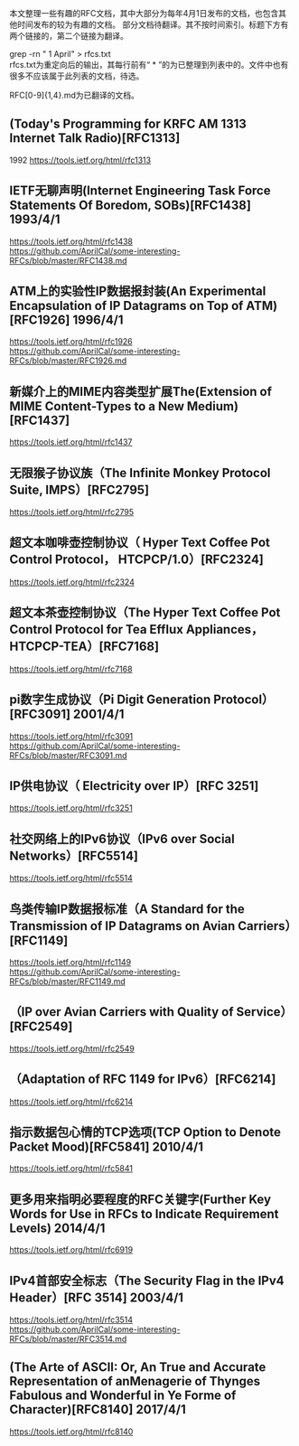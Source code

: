 本文整理一些有趣的RFC文档，其中大部分为每年4月1日发布的文档，也包含其他时间发布的较为有趣的文档。
部分文档待翻译。其不按时间索引。标题下方有两个链接的，第二个链接为翻译。

grep -rn " 1 April" > rfcs.txt<br>
rfcs.txt为重定向后的输出，其每行前有“ * ”的为已整理到列表中的。文件中也有很多不应该属于此列表的文档，待选。

RFC[0-9]{1,4}.md为已翻译的文档。


## (Today's Programming for KRFC AM 1313 Internet Talk Radio)[RFC1313]
1992 https://tools.ietf.org/html/rfc1313

## IETF无聊声明(Internet Engineering Task Force Statements Of Boredom, SOBs)[RFC1438] 1993/4/1
https://tools.ietf.org/html/rfc1438<br>
https://github.com/AprilCal/some-interesting-RFCs/blob/master/RFC1438.md

## ATM上的实验性IP数据报封装(An Experimental Encapsulation of IP Datagrams on Top of ATM)[RFC1926] 1996/4/1
https://tools.ietf.org/html/rfc1926<br>
https://github.com/AprilCal/some-interesting-RFCs/blob/master/RFC1926.md

## 新媒介上的MIME内容类型扩展The(Extension of MIME Content-Types to a New Medium)[RFC1437]
https://tools.ietf.org/html/rfc1437

## 无限猴子协议族（The Infinite Monkey Protocol Suite, IMPS）[RFC2795]
https://tools.ietf.org/html/rfc2795

## 超文本咖啡壶控制协议（ Hyper Text Coffee Pot Control Protocol， HTCPCP/1.0）[RFC2324]
https://tools.ietf.org/html/rfc2324

## 超文本茶壶控制协议（The Hyper Text Coffee Pot Control Protocol for Tea Efflux Appliances，HTCPCP-TEA）[RFC7168]
https://tools.ietf.org/html/rfc7168

## pi数字生成协议（Pi Digit Generation Protocol）[RFC3091] 2001/4/1 
https://tools.ietf.org/html/rfc3091<br>
https://github.com/AprilCal/some-interesting-RFCs/blob/master/RFC3091.md

## IP供电协议（ Electricity over IP）[RFC 3251]
https://tools.ietf.org/html/rfc3251

## 社交网络上的IPv6协议（IPv6 over Social Networks）[RFC5514]
https://tools.ietf.org/html/rfc5514

## 鸟类传输IP数据报标准（A Standard for the Transmission of IP Datagrams on Avian Carriers）[RFC1149]
https://tools.ietf.org/html/rfc1149<br>
https://github.com/AprilCal/some-interesting-RFCs/blob/master/RFC1149.md

## （IP over Avian Carriers with Quality of Service）[RFC2549]
https://tools.ietf.org/html/rfc2549

## （Adaptation of RFC 1149 for IPv6）[RFC6214]
https://tools.ietf.org/html/rfc6214

## 指示数据包心情的TCP选项(TCP Option to Denote Packet Mood)[RFC5841] 2010/4/1
https://tools.ietf.org/html/rfc5841

## 更多用来指明必要程度的RFC关键字(Further Key Words for Use in RFCs to Indicate Requirement Levels) 2014/4/1
https://tools.ietf.org/html/rfc6919

## IPv4首部安全标志（The Security Flag in the IPv4 Header）[RFC 3514] 2003/4/1
https://tools.ietf.org/html/rfc3514<br>
https://github.com/AprilCal/some-interesting-RFCs/blob/master/RFC3514.md

## (The Arte of ASCII: Or, An True and Accurate Representation of anMenagerie of Thynges Fabulous and Wonderful in Ye Forme of Character)[RFC8140] 2017/4/1
https://tools.ietf.org/html/rfc8140

